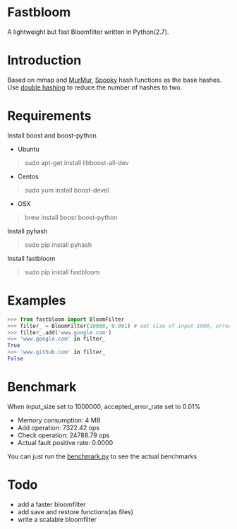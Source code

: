 # Fastbloom
A lightweight but fast Bloomfilter written in Python(2.7).

# Introduction
Based on mmap and [MurMur](https://en.wikipedia.org/wiki/MurmurHash), [Spooky](http://burtleburtle.net/bob/hash/spooky.html) hash functions as the base
hashes. Use [double hashing](http://www.eecs.harvard.edu/~michaelm/postscripts/rsa2008.pdf) to reduce the number of hashes to two.

# Requirements
Install boost and boost-python
- Ubuntu
> sudo apt-get install libboost-all-dev

- Centos
> sudo yum install boost-devel

- OSX
> brew install boost boost-python

Install pyhash
> sudo pip install pyhash

Install fastbloom
> sudo pip install fastbloom

# Examples
```python
>>> from fastbloom import BloomFilter
>>> filter_ = BloomFilter(10000, 0.001) # set size of input 1000, error rate 0.1%
>>> filter_.add('www.google.com')
>>> 'www.google.com' in filter_
True
>>> 'www.github.com' in filter_
False
```
# Benchmark
When input_size set to 1000000, accepted_error_rate set to 0.01%
- Memory consumption: 4 MB
- Add operation: 7322.42 ops
- Check operation: 24788.79 ops
- Actual fault positive rate: 0.0000

You can just run the [benchmark.py](https://github.com/preytaren/pybloomfilter/blob/master/test/benchmarks.py) to see the actual benchmarks

# Todo
- add a faster bloomfilter
- add save and restore functions(as files)
- write a scalable bloomfilter

